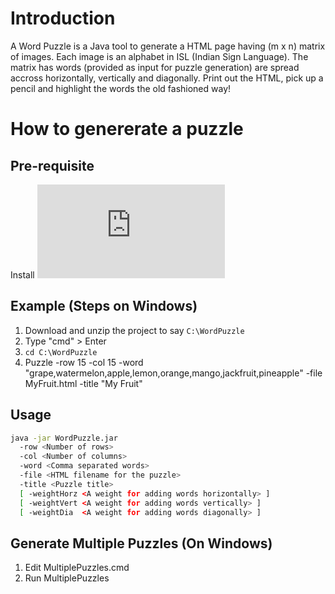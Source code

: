# Introduction
A Word Puzzle is a Java tool to generate a HTML page having (m x n) matrix of images. Each image is an alphabet in ISL (Indian Sign Language). The matrix has words (provided as input for puzzle generation) are spread accross horizontally, vertically and diagonally. Print out the HTML, pick up a pencil and highlight the words the old fashioned way! 

# How to genererate a puzzle

## Pre-requisite
Install ![JDK](https://www.oracle.com/java/technologies/javase-downloads.html)

## Example (Steps on Windows)
1. Download and unzip the project to say `C:\WordPuzzle`
2. Type "cmd" > Enter
3. `cd C:\WordPuzzle`
4. Puzzle -row 15 -col 15 -word "grape,watermelon,apple,lemon,orange,mango,jackfruit,pineapple" -file MyFruit.html -title "My Fruit"

## Usage

```bash
java -jar WordPuzzle.jar
  -row <Number of rows>
  -col <Number of columns>
  -word <Comma separated words>
  -file <HTML filename for the puzzle>
  -title <Puzzle title>
  [ -weightHorz <A weight for adding words horizontally> ]
  [ -weightVert <A weight for adding words vertically> ]
  [ -weightDia  <A weight for adding words diagonally> ]
```

## Generate Multiple Puzzles (On Windows)
1. Edit MultiplePuzzles.cmd
2. Run MultiplePuzzles
